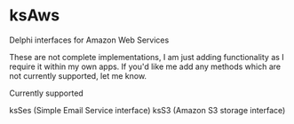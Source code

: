 # ksAws
Delphi interfaces for Amazon Web Services

These are not complete implementations, I am just adding functionality as I require it within my own apps.  If you'd like me add any methods which are not currently supported, let me know. 

Currently supported

ksSes (Simple Email Service interface)
ksS3  (Amazon S3 storage interface)